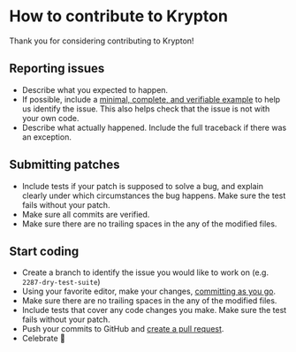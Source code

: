 How to contribute to Krypton
============================

Thank you for considering contributing to Krypton!

Reporting issues
----------------

- Describe what you expected to happen.
- If possible, include a [minimal, complete, and verifiable example](https://stackoverflow.com/help/mcve
) to help us identify the issue. This also helps check that the issue is not with your own code.
- Describe what actually happened. Include the full traceback if there was an exception.

Submitting patches
------------------

- Include tests if your patch is supposed to solve a bug, and explain
  clearly under which circumstances the bug happens. Make sure the test fails
  without your patch.
- Make sure all commits are verified.
- Make sure there are no trailing spaces in the any of the modified files.

Start coding
------------

- Create a branch to identify the issue you would like to work on (e.g.
  `2287-dry-test-suite`)
- Using your favorite editor, make your changes, [committing as you go](https://dont-be-afraid-to-commit.readthedocs.io/en/latest/git/commandlinegit.html#commit-your-changes).
- Make sure there are no trailing spaces in the any of the modified files.
- Include tests that cover any code changes you make. Make sure the test fails
  without your patch.
- Push your commits to GitHub and [create a pull request](https://help.github.com/articles/creating-a-pull-request/).
- Celebrate 🎉
